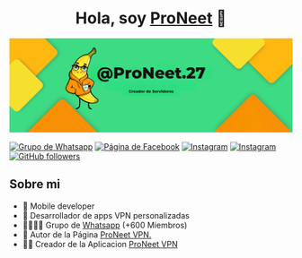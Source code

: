 <div align="center">
<h1 align="center">Hola, soy <a href="https://app.proneet.org/">ProNeet</a> 👋</h1>
</div>
<img src="banner.png">

[![Grupo de Whatsapp](https://img.shields.io/badge/WhatsApp-25D366?logo=whatsapp&logoColor=fff&style=flat)](https://wa.me/593992852026?text=Hola%20vengo%20desde%20la%20Página%20de%20ProNeet%20VPN%20y%20quiero%20más%20información%20sobre%20la%20aplicacion.)
[![Página de Facebook](https://img.shields.io/badge/Facebook-blue?logo=facebook)](https://facebook.com/ProNeet27)
[![Instagram](https://img.shields.io/badge/Instagram-E4405F?style=flat-square&logo=Instagram&logoColor=white)](https://www.instagram.com/proneet.27)
[![Instagram](https://img.shields.io/badge/Telegram-2CA5E0?style=flat-squeare&logo=telegram&logoColor=white)](https://t.me/ProNeet27)
[![GitHub followers](https://img.shields.io/github/followers/ProNeet-27?style=social)](https://github.com/ProNeet-27)

## Sobre mi

- 📲 Mobile developer
- 🔧 Desarrollador de apps VPN personalizadas
- 👨‍👩‍👧‍👦 Grupo de [Whatsapp](https://chat.whatsapp.com/GoKO7anWUlO0AcCgWbJXOS) (+600 Miembros)
- 📗 Autor de la Página [ProNeet VPN.](https://app.proneet.org)
- 🧑‍🏫 Creador de la Aplicacion [ProNeet VPN](https://github.com/ProNeet-27/ProNeet-VPN/releases/download/v2.2.7/ProNeet.VPN.v2.2.7.apk)
<br>
